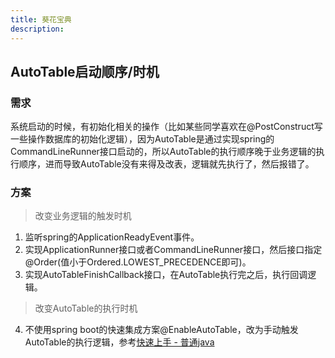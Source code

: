 ```yaml
---
title: 葵花宝典
description:
---
```


## AutoTable启动顺序/时机

### 需求

系统启动的时候，有初始化相关的操作（比如某些同学喜欢在@PostConstruct写一些操作数据库的初始化逻辑），因为AutoTable是通过实现spring的CommandLineRunner接口启动的，所以AutoTable的执行顺序晚于业务逻辑的执行顺序，进而导致AutoTable没有来得及改表，逻辑就先执行了，然后报错了。

### 方案

> 改变业务逻辑的触发时机
1. 监听spring的ApplicationReadyEvent事件。
2. 实现ApplicationRunner接口或者CommandLineRunner接口，然后接口指定@Order(值小于Ordered.LOWEST_PRECEDENCE即可)。
3. 实现AutoTableFinishCallback接口，在AutoTable执行完之后，执行回调逻辑。
> 改变AutoTable的执行时机
4. 不使用spring boot的快速集成方案@EnableAutoTable，改为手动触发AutoTable的执行逻辑，参考[快速上手 - 普通java](/指南/基础/快速上手.html#第-3-步-激活autotable)
